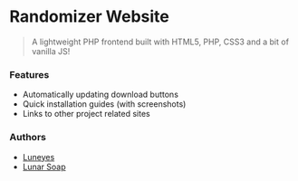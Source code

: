 # Randomizer Website
> A lightweight PHP frontend built with HTML5, PHP, CSS3 and a bit of vanilla JS!

### Features
* Automatically updating download buttons
* Quick installation guides (with screenshots)
* Links to other project related sites

### Authors
* [Luneyes](https://github.com/orgs/zsrtp/people/Luneyes)
* [Lunar Soap](https://github.com/lunarsoap5)
